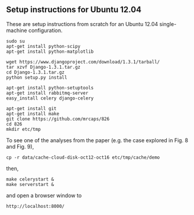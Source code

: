 ## Setup instructions for Ubuntu 12.04

These are setup instructions from scratch for an Ubuntu 12.04 single-machine configuration.

```
sudo su
apt-get install python-scipy
apt-get install python-matplotlib

wget https://www.djangoproject.com/download/1.3.1/tarball/
tar xzvf Django-1.3.1.tar.gz
cd Django-1.3.1.tar.gz
python setup.py install

apt-get install python-setuptools
apt-get install rabbitmq-server
easy_install celery django-celery

apt-get install git
apt-get install make
git clone https://github.com/mrcaps/826
cd 826
mkdir etc/tmp
```

To see one of the analyses from the paper (e.g. the case explored in Fig. 8 and Fig. 9),
```
cp -r data/cache-cloud-disk-oct12-oct16 etc/tmp/cache/demo
```

then,
```
make celerystart &
make serverstart &
```

and open a browser window to
```
http://localhost:8000/
```